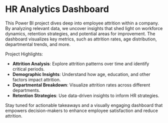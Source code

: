 # HR Analytics Dashboard

This Power BI project dives deep into employee attrition within a company. By analyzing relevant data, we uncover insights that shed light on workforce dynamics, retention strategies, and potential areas for improvement. The dashboard visualizes key metrics, such as attrition rates, age distribution, departmental trends, and more.

 Project Highlights:

- **Attrition Analysis**: Explore attrition patterns over time and identify critical periods.
- **Demographic Insights**: Understand how age, education, and other factors impact attrition.
- **Departmental Breakdown**: Visualize attrition rates across different departments.
- **Retention Strategies**: Use data-driven insights to inform HR strategies.

Stay tuned for actionable takeaways and a visually engaging dashboard that empowers decision-makers to enhance employee satisfaction and reduce attrition.
